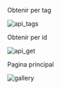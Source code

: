 Obtenir per tag

![api_tags](https://github.com/EricMuntas/cataas/assets/112870448/08c499d7-32b9-429d-9fe1-f16fe1fc2a0b)

Obtenir per id 

![api_get](https://github.com/EricMuntas/cataas/assets/112870448/f4529484-14c8-4a04-8bdf-7d459d8c8d9e)

Pagina principal

![gallery](https://github.com/EricMuntas/cataas/assets/112870448/2dbebcca-b506-42d4-8d05-09b6e1180fdf)
